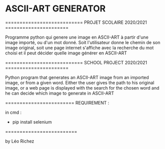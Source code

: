 # ASCII-ART GENERATOR

=========================== PROJET SCOLAIRE  2020/2021 ======================  

Programme python qui genere une image en ASCII-ART à partir d'une image importé, ou d'un mot donné.
Soit l'utilisateur donne le chemin de son image original, soit une page internet s'affiche avec la recherche du mot choisi et il peut décider quelle image générer en ASCII-ART

=========================== SCHOOL PROJECT   2020/2021  ======================     

Python program that generates an ASCII-ART image from an imported image, or from a given word.
Either the user gives the path to his original image, or a web page is displayed with the search for the chosen word and he can decide which image to generate in ASCII-ART

========================
REQUIREMENT : 

in cmd : 
- pip install selenium


=========================

by Léo Richez

